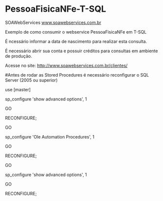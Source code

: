 # PessoaFisicaNFe-T-SQL
SOAWebServices www.soawebservices.com.br

Exemplo de como consumir o webservice PessoaFisicaNFe em T-SQL

É ncessário informar a data de nascimento para realizar esta consulta.

É necessário abrir sua conta e possuir créditos para consultas em ambiente de produção.

Acesse no site: http://www.soawebservices.com.br/clientes/


#Antes de rodar as Stored Procedures é necessário reconfigurar o SQL Server (2005 ou superior)

use [master]


sp_configure 'show advanced options', 1

GO


RECONFIGURE;

GO


sp_configure 'Ole Automation Procedures', 1

GO


RECONFIGURE;

GO


sp_configure 'show advanced options', 1

GO


RECONFIGURE;




